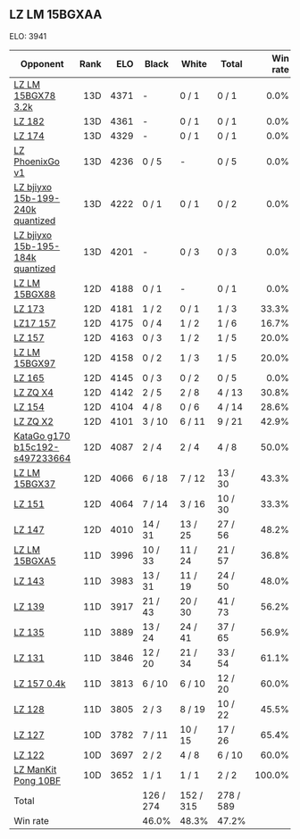 ## LZ LM 15BGXAA ##

ELO: 3941

Opponent | Rank | ELO | Black | White | Total | Win rate
---------|-----:|----:|-------|-------|-------|-------:
[LZ LM 15BGX78 3.2k](LZ%20LM%2015BGX78%203.2k.md) | 13D | 4371 | - | 0 / 1 | 0 / 1 | 0.0%
[LZ 182](LZ%20182.md) | 13D | 4361 | - | 0 / 1 | 0 / 1 | 0.0%
[LZ 174](LZ%20174.md) | 13D | 4329 | - | 0 / 1 | 0 / 1 | 0.0%
[LZ PhoenixGo v1](LZ%20PhoenixGo%20v1.md) | 13D | 4236 | 0 / 5 | - | 0 / 5 | 0.0%
[LZ bjiyxo 15b-199-240k quantized](LZ%20bjiyxo%2015b-199-240k%20quantized.md) | 13D | 4222 | 0 / 1 | 0 / 1 | 0 / 2 | 0.0%
[LZ bjiyxo 15b-195-184k quantized](LZ%20bjiyxo%2015b-195-184k%20quantized.md) | 13D | 4201 | - | 0 / 3 | 0 / 3 | 0.0%
[LZ LM 15BGX88](LZ%20LM%2015BGX88.md) | 12D | 4188 | 0 / 1 | - | 0 / 1 | 0.0%
[LZ 173](LZ%20173.md) | 12D | 4181 | 1 / 2 | 0 / 1 | 1 / 3 | 33.3%
[LZ17 157](LZ17%20157.md) | 12D | 4175 | 0 / 4 | 1 / 2 | 1 / 6 | 16.7%
[LZ 157](LZ%20157.md) | 12D | 4163 | 0 / 3 | 1 / 2 | 1 / 5 | 20.0%
[LZ LM 15BGX97](LZ%20LM%2015BGX97.md) | 12D | 4158 | 0 / 2 | 1 / 3 | 1 / 5 | 20.0%
[LZ 165](LZ%20165.md) | 12D | 4145 | 0 / 3 | 0 / 2 | 0 / 5 | 0.0%
[LZ ZQ X4](LZ%20ZQ%20X4.md) | 12D | 4142 | 2 / 5 | 2 / 8 | 4 / 13 | 30.8%
[LZ 154](LZ%20154.md) | 12D | 4104 | 4 / 8 | 0 / 6 | 4 / 14 | 28.6%
[LZ ZQ X2](LZ%20ZQ%20X2.md) | 12D | 4101 | 3 / 10 | 6 / 11 | 9 / 21 | 42.9%
[KataGo g170 b15c192-s497233664](KataGo%20g170%20b15c192-s497233664.md) | 12D | 4087 | 2 / 4 | 2 / 4 | 4 / 8 | 50.0%
[LZ LM 15BGX37](LZ%20LM%2015BGX37.md) | 12D | 4066 | 6 / 18 | 7 / 12 | 13 / 30 | 43.3%
[LZ 151](LZ%20151.md) | 12D | 4064 | 7 / 14 | 3 / 16 | 10 / 30 | 33.3%
[LZ 147](LZ%20147.md) | 12D | 4010 | 14 / 31 | 13 / 25 | 27 / 56 | 48.2%
[LZ LM 15BGXA5](LZ%20LM%2015BGXA5.md) | 11D | 3996 | 10 / 33 | 11 / 24 | 21 / 57 | 36.8%
[LZ 143](LZ%20143.md) | 11D | 3983 | 13 / 31 | 11 / 19 | 24 / 50 | 48.0%
[LZ 139](LZ%20139.md) | 11D | 3917 | 21 / 43 | 20 / 30 | 41 / 73 | 56.2%
[LZ 135](LZ%20135.md) | 11D | 3889 | 13 / 24 | 24 / 41 | 37 / 65 | 56.9%
[LZ 131](LZ%20131.md) | 11D | 3846 | 12 / 20 | 21 / 34 | 33 / 54 | 61.1%
[LZ 157 0.4k](LZ%20157%200.4k.md) | 11D | 3813 | 6 / 10 | 6 / 10 | 12 / 20 | 60.0%
[LZ 128](LZ%20128.md) | 11D | 3805 | 2 / 3 | 8 / 19 | 10 / 22 | 45.5%
[LZ 127](LZ%20127.md) | 10D | 3782 | 7 / 11 | 10 / 15 | 17 / 26 | 65.4%
[LZ 122](LZ%20122.md) | 10D | 3697 | 2 / 2 | 4 / 8 | 6 / 10 | 60.0%
[LZ ManKit Pong 10BF](LZ%20ManKit%20Pong%2010BF.md) | 10D | 3652 | 1 / 1 | 1 / 1 | 2 / 2 | 100.0%
Total | | | 126 / 274 | 152 / 315 | 278 / 589 | 
Win rate| | | 46.0% | 48.3% | 47.2% | 

